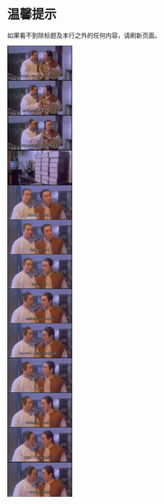 <meta http-equiv="Content-Type" content="text/html; charset=utf-8">

# 温馨提示

如果看不到除标题及本行之外的任何内容，请刷新页面。

![秘笈](bei3kap1.png)

